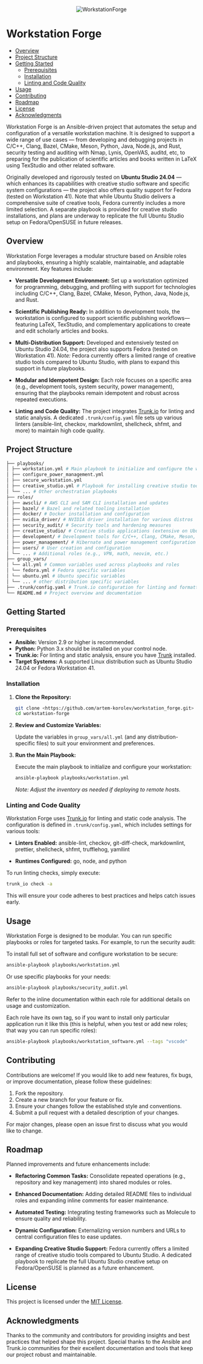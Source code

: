 <!-- markdownlint-disable MD033 MD041 -->
<p align="center">
  <img src="logo.webp" alt="WorkstationForge">
</p>
<!-- markdownlint-enable MD033 MD041 -->

# Workstation Forge

<!-- TOC tocDepth:2..3 chapterDepth:2..6 -->

- [Overview](#overview)
- [Project Structure](#project-structure)
- [Getting Started](#getting-started)
  - [Prerequisites](#prerequisites)
  - [Installation](#installation)
  - [Linting and Code Quality](#linting-and-code-quality)
- [Usage](#usage)
- [Contributing](#contributing)
- [Roadmap](#roadmap)
- [License](#license)
- [Acknowledgments](#acknowledgments)

<!-- /TOC -->

Workstation Forge is an Ansible-driven project that automates the setup and configuration of a versatile workstation machine. It is designed to support a wide range of use cases — from developing and debugging projects in C/C++, Clang, Bazel, CMake, Meson, Python, Java, Node.js, and Rust, security testing and auditing with Nmap, Lynis, OpenVAS, auditd, etc, to preparing for the publication of scientific articles and books written in LaTeX using TexStudio and other related software.

Originally developed and rigorously tested on **Ubuntu Studio 24.04** — which enhances its capabilities with creative studio software and specific system configurations — the project also offers quality support for Fedora (tested on Workstation 41). Note that while Ubuntu Studio delivers a comprehensive suite of creative tools, Fedora currently includes a more limited selection. A separate playbook is provided for creative studio installations, and plans are underway to replicate the full Ubuntu Studio setup on Fedora/OpenSUSE in future releases.

## Overview

Workstation Forge leverages a modular structure based on Ansible roles and playbooks, ensuring a highly scalable, maintainable, and adaptable environment. Key features include:

- **Versatile Development Environment:**
  Set up a workstation optimized for programming, debugging, and profiling with support for technologies including C/C++, Clang, Bazel, CMake, Meson, Python, Java, Node.js, and Rust.

- **Scientific Publishing Ready:**
  In addition to development tools, the workstation is configured to support scientific publishing workflows—featuring LaTeX, TexStudio, and complementary applications to create and edit scholarly articles and books.

- **Multi-Distribution Support:**
  Developed and extensively tested on Ubuntu Studio 24.04, the project also supports Fedora (tested on Workstation 41). _Note:_ Fedora currently offers a limited range of creative studio tools compared to Ubuntu Studio, with plans to expand this support in future playbooks.

- **Modular and Idempotent Design:**
  Each role focuses on a specific area (e.g., development tools, system security, power management), ensuring that the playbooks remain idempotent and robust across repeated executions.

- **Linting and Code Quality:**
  The project integrates [Trunk.io](https://trunk.io) for linting and static analysis. A dedicated `.trunk/config.yaml` file sets up various linters (ansible-lint, checkov, markdownlint, shellcheck, shfmt, and more) to maintain high code quality.

## Project Structure

```bash
├── playbooks/
│ ├── workstation.yml # Main playbook to initialize and configure the workstation
│ ├── configure_power_management.yml
│ ├── secure_workstation.yml
│ ├── creative_studio.yml # Playbook for installing creative studio tools (Ubuntu Studio has all of this and much more)
│ └── ... # Other orchestration playbooks
├── roles/
│ ├── awscli/ # AWS CLI and SAM CLI installation and updates
│ ├── bazel/ # Bazel and related tooling installation
│ ├── docker/ # Docker installation and configuration
│ ├── nvidia_driver/ # NVIDIA driver installation for various distros
│ ├── security_audit/ # Security tools and hardening measures
│ ├── creative_studio/ # Creative studio applications (extensive on Ubuntu Studio)
│ ├── development/ # Development tools for C/C++, Clang, CMake, Meson, Python, Java, Node.js, Rust
│ ├── power_management/ # Hibernate and power management configuration
│ ├── users/ # User creation and configuration
│ └── ... # Additional roles (e.g., VPN, math, neovim, etc.)
├── group_vars/
│ └── all.yml # Common variables used across playbooks and roles
│ └── fedora.yml # Fedora specific variables
│ └── ubuntu.yml # Ubuntu specific variables
│ └── ... # other distribution specific variables
├── .trunk/config.yaml # Trunk.io configuration for linting and formatting
└── README.md # Project overview and documentation
```

## Getting Started

### Prerequisites

- **Ansible:** Version 2.9 or higher is recommended.
- **Python:** Python 3.x should be installed on your control node.
- **Trunk.io:** For linting and static analysis, ensure you have [Trunk](https://docs.trunk.io/cli) installed.
- **Target Systems:** A supported Linux distribution such as Ubuntu Studio 24.04 or Fedora Workstation 41.

### Installation

1. **Clone the Repository:**

   ```bash
   git clone <https://github.com/artem-korolev/workstation_forge.git>
   cd workstation-forge
   ```

2. **Review and Customize Variables:**

   Update the variables in `group_vars/all.yml` (and any distribution-specific files) to suit your environment and preferences.

3. **Run the Main Playbook:**

   Execute the main playbook to initialize and configure your workstation:

   ```bash
   ansible-playbook playbooks/workstation.yml
   ```

   _Note: Adjust the inventory as needed if deploying to remote hosts._

### Linting and Code Quality

Workstation Forge uses [Trunk.io](https://trunk.io) for linting and static code analysis. The configuration is defined in `.trunk/config.yaml`, which includes settings for various tools:

- **Linters Enabled:**
  ansible-lint, checkov, git-diff-check, markdownlint, prettier, shellcheck, shfmt, trufflehog, yamllint

- **Runtimes Configured:**
  go, node, and python

To run linting checks, simply execute:

```bash
trunk_io check -a
```

This will ensure your code adheres to best practices and helps catch issues early.

## Usage

Workstation Forge is designed to be modular. You can run specific playbooks or roles for targeted tasks. For example, to run the security audit:

To install full set of software and configure workstation to be secure:

```bash
ansible-playbook playbooks/workstation.yml
```

Or use specific playbooks for your needs:

```bash
ansible-playbook playbooks/security_audit.yml
```

Refer to the inline documentation within each role for additional details on usage and customization.

Each role have its own tag, so if you want to install only particular application run it like this (this is helpful, when you test or add new roles; that way you can run specific roles):

```bash
ansible-playbook playbooks/workstation_software.yml --tags "vscode"
```

## Contributing

Contributions are welcome! If you would like to add new features, fix bugs, or improve documentation, please follow these guidelines:

1. Fork the repository.
2. Create a new branch for your feature or fix.
3. Ensure your changes follow the established style and conventions.
4. Submit a pull request with a detailed description of your changes.

For major changes, please open an issue first to discuss what you would like to change.

## Roadmap

Planned improvements and future enhancements include:

- **Refactoring Common Tasks:**
  Consolidate repeated operations (e.g., repository and key management) into shared modules or roles.
- **Enhanced Documentation:**
  Adding detailed README files to individual roles and expanding inline comments for easier maintenance.

- **Automated Testing:**
  Integrating testing frameworks such as Molecule to ensure quality and reliability.

- **Dynamic Configuration:**
  Externalizing version numbers and URLs to central configuration files to ease updates.

- **Expanding Creative Studio Support:**
  Fedora currently offers a limited range of creative studio tools compared to Ubuntu Studio. A dedicated playbook to replicate the full Ubuntu Studio creative setup on Fedora/OpenSUSE is planned as a future enhancement.

## License

This project is licensed under the [MIT License](LICENSE).

## Acknowledgments

Thanks to the community and contributors for providing insights and best practices that helped shape this project. Special thanks to the Ansible and Trunk.io communities for their excellent documentation and tools that keep our project robust and maintainable.
